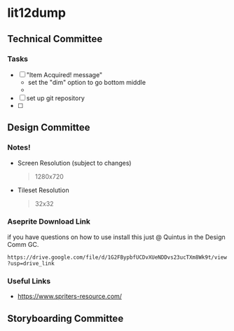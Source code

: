 # lit12dump
## Technical Committee
### Tasks
- [ ] "Item Acquired! message"
    - set the "dim" option to go bottom middle
    - 
- [ ] set up git repository
- [ ] 


## Design Committee
### Notes!
- Screen Resolution (subject to changes)
    > 1280x720
- Tileset Resolution
    > 32x32

### Aseprite Download Link
if you have questions on how to use install this just @ Quintus in the Design Comm GC.

`https://drive.google.com/file/d/1G2FBypbfUCDvXUeNDDvs23ucTXm8Wk9t/view?usp=drive_link`

### Useful Links
- https://www.spriters-resource.com/

## Storyboarding Committee
